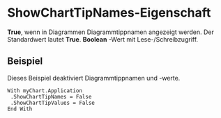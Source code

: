 
# ShowChartTipNames-Eigenschaft

 **True**, wenn in Diagrammen Diagrammtippnamen angezeigt werden. Der Standardwert lautet **True**. **Boolean** -Wert mit Lese-/Schreibzugriff.


## Beispiel

Dieses Beispiel deaktiviert Diagrammtippnamen und -werte.


```
With myChart.Application 
 .ShowChartTipNames = False 
 .ShowChartTipValues = False 
End With
```

